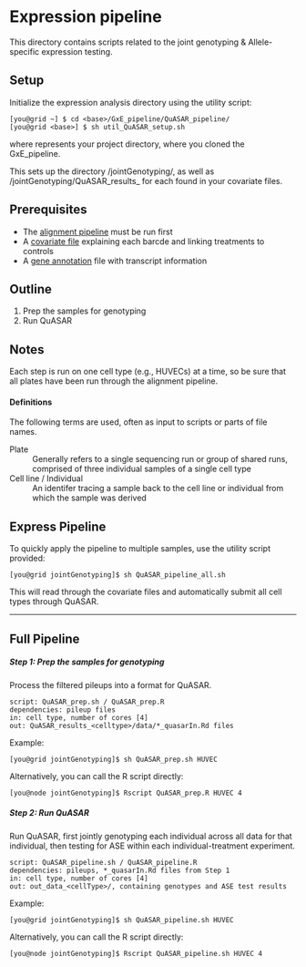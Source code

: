 
Expression pipeline
===================
This directory contains scripts related to the joint genotyping & Allele-specific expression testing.

## Setup
Initialize the expression analysis directory using the utility script:
```
[you@grid ~] $ cd <base>/GxE_pipeline/QuASAR_pipeline/
[you@grid <base>] $ sh util_QuASAR_setup.sh
```
where <base> represents your project directory, where you cloned the GxE_pipeline.

This sets up the directory <base>/jointGenotyping/, as well as <base>/jointGenotyping/QuASAR_results_<cellType> for each <cellType> found in your covariate files.

## Prerequisites
* The [alignment pipeline](../alignment_pipeline/) must be run first
* A [covariate file](../misc/) explaining each barcde and linking treatments to controls
* A [gene annotation](../misc/) file with transcript information

## Outline
1. Prep the samples for genotyping
2. Run QuASAR

## Notes
Each step is run on one cell type (e.g., HUVECs) at a time, so be sure that all plates have been run through the alignment pipeline.

#### Definitions
The following terms are used, often as input to scripts or parts of file names.
<dl>
	<dt>Plate</td>
	<dd>Generally refers to a single sequencing run or group of shared runs, comprised of three individual samples of a single cell type</dd>
	<dt>Cell line / Individual</dt>
	<dd>An identifer tracing a sample back to the cell line or individual from which the sample was derived</dd>
</dl>

## Express Pipeline
To quickly apply the pipeline to multiple samples, use the utility script provided:
```
[you@grid jointGenotyping]$ sh QuASAR_pipeline_all.sh
```
This will read through the covariate files and automatically submit all cell types through QuASAR.

---
## Full Pipeline
##### Step 1: Prep the samples for genotyping
Process the filtered pileups into a format for QuASAR.

```
script: QuASAR_prep.sh / QuASAR_prep.R
dependencies: pileup files
in: cell type, number of cores [4]
out: QuASAR_results_<celltype>/data/*_quasarIn.Rd files
```

Example:
```
[you@grid jointGenotyping]$ sh QuASAR_prep.sh HUVEC
```

Alternatively, you can call the R script directly:
```
[you@node jointGenotyping]$ Rscript QuASAR_prep.R HUVEC 4
```

##### Step 2: Run QuASAR
Run QuASAR, first jointly genotyping each individual across all data for that individual, then testing for ASE within each individual-treatment experiment.

```
script: QuASAR_pipeline.sh / QuASAR_pipeline.R
dependencies: pileups, *_quasarIn.Rd files from Step 1
in: cell type, number of cores [4]
out: out_data_<cellType>/, containing genotypes and ASE test results
```

Example:
```
[you@grid jointGenotyping]$ sh QuASAR_pipeline.sh HUVEC
```

Alternatively, you can call the R script directly:
```
[you@node jointGenotyping]$ Rscript QuASAR_pipeline.sh HUVEC 4
```
